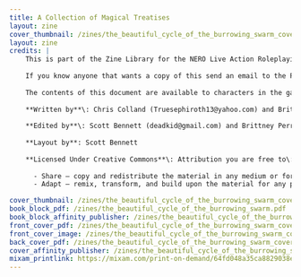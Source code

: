 ```yaml
---
title: A Collection of Magical Treatises
layout: zine
cover_thumbnail: /zines/the_beautiful_cycle_of_the_burrowing_swarm_cover_front_thumbnail.png
layout: zine
credits: |
    This is part of the Zine Library for the NERO Live Action Roleplaying game. For more details about this game please check out Nero International at nerolarp.com and the local POLAR chapter at polarlarp.org.
    
    If you know anyone that wants a copy of this send an email to the POLAR staff at zines@polarlarp.org and we will ship one out for you!
    
    The contents of this document are available to characters in the game world of Tyrra and can be known by your NERO character if it would make sense for them to have read this document.
    
    **Written by**\: Chris Colland (Truesephiroth13@yahoo.com) and Brittney Perry(havehorsewillride1028@gmail.com)
    
    **Edited by**\: Scott Bennett (deadkid@gmail.com) and Brittney Perry(havehorsewillride1028@gmail.com) 
    
    **Layout by**: Scott Bennett
    
    **Licensed Under Creative Commons**\: Attribution you are free to\:
    
      - Share — copy and redistribute the material in any medium or format
      - Adapt — remix, transform, and build upon the material for any purpose, even commercially.

cover_thumbnail: /zines/the_beautiful_cycle_of_the_burrowing_swarm_cover_front_thumbnail.png
book_block_pdf: /zines/the_beautiful_cycle_of_the_burrowing_swarm.pdf
book_block_affinity_publisher: /zines/the_beautiful_cycle_of_the_burrowing_swarm_cover.afpub
front_cover_pdf: /zines/the_beautiful_cycle_of_the_burrowing_swarm_cover_front.pdf
front_cover_image: /zines/the_beautiful_cycle_of_the_burrowing_swarm_cover_front.png
back_cover_pdf: /zines/the_beautiful_cycle_of_the_burrowing_swarm_cover_back.pdf
cover_affinity_publisher: /zines/the_beautiful_cycle_of_the_burrowing_swarm_cover.afpub
mixam_printlink: https://mixam.com/print-on-demand/64fd048a35ca8829038e7b74
---
```


